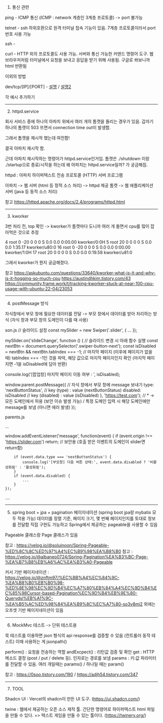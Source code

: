 1. 통신 관련

ping - ICMP 통신 (ICMP : network 계층인 3계층 프로토콜) -> port 불가능

telnet -  ssh 하위호환으로 원격 터미널 접속 기능이 있음. 7계층 프로토콜이라서 port 번호 사용 가능

ssh - 

curl - HTTP 외의 프로토콜도 사용 가능. 서버와 통신 가능한 커맨드 명령어 도구. 웹 브라우저처럼 터미널에서 요청을 보내고 응답을 받기 위해 사용됨. 구글로 쏴보니까 html 반환됨

이외의 방법

dev/tcp/[IP]/[PORT] - [설명](http://devmes.com/dev-tcp-seolmyeong-mic-sayongbangbeob/) / [설명2](https://medium.com/@stefanos.kalandaridis/bash-ing-your-network-f7069ab7c5f4)


각 예시 추가하기

----------------
2. httpd.service

회사 서비스 중에 하나의 아파치 위에서 여러 개의 톰캣을 돌리는 경우가 있음.
갑자기 하나의 톰캣이 503 뜨면서 connection time out이 발생함.

그래서 톰캣을 재시작 했는데 여전함!

결국 아파치 재시작 함.

근데 아파치 재시작하는 명령어가 httpd.service인거임. 톰캣은 ./shutdown 이랑 ./startup으로 종료/시작을 하는데 왜 아파치는 httpd.service일까? 가 궁금해짐.

httpd : 아파치 하이퍼텍스트 전송 프로토콜 (HTTP) 서버 프로그램

아파치 -> 웹 서버 (html 등 정적 소스 처리) -> httpd 제공
톰캣 -> 웹 애플리케이션 서버 (java 등 동적 소스 처리)


참고
https://httpd.apache.org/docs/2.4/programs/httpd.html



-------------------

3. kworker

3번 처리 전, top 확인 -> kworker가 톰캣마다 도니까 여러 개 돌면서 cpu를 많이 잡아먹은 것으로 추정



4 root       0 -20       0      0      0 S   0.0  0.0   0:00.00 kworker/0:0H
5 root      20   0       0      0      0 S   0.0  0.0   1:35.17 kworker/u80:0
16 root       0 -20       0      0      0 S   0.0  0.0   0:00.00 kworker/1:0H
17 root      20   0       0      0      0 S   0.0  0.0   0:19.58 kworker/u81:0



그래서 kworker가 뭔지 궁금해졌다.

참고
https://askubuntu.com/questions/33640/kworker-what-is-it-and-why-is-it-hogging-so-much-cpu
https://austindhkim.tistory.com/43
https://community.frame.work/t/tracking-kworker-stuck-at-near-100-cpu-usage-with-ubuntu-22-04/23053


----------------------------------------------------------------------------------------------------------


4. postMessage 방식

자식창에서 부모 창에 필요한 데이터를 전달 -> 부모 창에서 데이터를 받아 처리하는 방식 (자식 창과 부모 창의 도메인이 다를 때 사용)

son.js
// 슬라이드 설정
const mySlider = new Swiper('.slider', {
    ...
});

mySlider.on('slideChange', function () {  // 슬라이드 변경 시 아래 함수 실행
  const nextBtn = document.querySelector('.swiper-button-next');
  const isDisabled = nextBtn && nextBtn.tabIndex === -1;
// 마지막 페이지 (이후에 페이지가 없을 때) tabIndex === -1인 것을 파악, 해당 값으로 마지막 페이지인지 확인 (마지막 페이지면 -1을 isDisabled에 담아 반환)

  console.log('[팝업창] 마지막 페이지 이동 여부 : ', isDisabled);

  window.parent.postMessage({ // 자식 창에서 부모 창에 message 보내기
    type: 'nextButtonStatus', // key (type) : value (nextButtonStatus)
    disabled: isDisabled      // key (disabled) : value (isDisabled)
  }, 'https://test.com'); // * -> 모든 도메인에서 허용 (보안 이슈 발생 가능) / 특정 도메인 입력 시 해당 도메인에만 message를 보냄 (아니면 에러 발생)
});


parents.js

...

window.addEventListener('message', function(event) {
        if (event.origin !== 'https://slider.com') return; // 보안용 (호출 받은 이벤트의 도메인이 slider면 return함)
        
        if (event.data.type === 'nextButtonStatus') {
            console.log('[부모창] 다음 버튼 상태:', event.data.disabled ? '비활성화됨' : '활성화됨');
        }
        if (event.data.disabled) {
            ...
        }
    });

....

--------------------------------------


5. spring boot + jpa + pagination
페이지네이션 (spring boot jpa랑 mybatis 모두 적용 가능)
데이터를 정렬 기준, 페이지 크기, 몇 번째 페이지인지를 토대로 정보를 전달함
직접 구현도 가능하고 Spring에서 제공하는 pageable을 사용할 수 있음

Pageable 클래스랑
Page 클래스가 있음


참고 : https://velog.io/@soluinoon/Spring-Pageable-%ED%8C%8C%ED%97%A4%EC%B9%98%EA%B8%B0
참고 : https://velog.io/@albaneo0724/Spring-Pagination%EA%B3%BC-Page-%EA%B7%B8%EB%A6%AC%EA%B3%A0-Pageable

커서 기반 페이지네이션 : https://velog.io/@znftm97/%EC%BB%A4%EC%84%9C-%EA%B8%B0%EB%B0%98-%ED%8E%98%EC%9D%B4%EC%A7%80%EB%84%A4%EC%9D%B4%EC%85%98Cursor-based-Pagination%EC%9D%B4%EB%9E%80-Querydsl%EB%A1%9C-%EA%B5%AC%ED%98%84%EA%B9%8C%EC%A7%80-so3v8mi2
외에는 오프셋 기반 페이지네이션이 있음


-------------------------------------

6. MockMvc 테스트 -> 단위 테스트용

묵 테스트를 이용하면 json 형식의 api response를 검증할 수 있음 (컨트롤러 동작 테스트)
이때 사용하는 게 jsonpath()

perform() : 요청을 전송하는 역할
andExcpect() : 리턴값 검증 및 확인
get : HTTP 메소드 결정 (post / put / delete 등). 인자로는 경로를 보냄
params : 키:값 파라미터를 전달할 수 있음. 여러 개일때는 params() / 하나일 때는 param()


참고 : https://0soo.tistory.com/190   /   https://adjh54.tistory.com/347


----------------------------------------


7. TOOL

Shadcn UI : Vercel의 shadcn이 만든 UI 도구. (https://ui.shadcn.com/)

twine : 웹에서 제공하는 오픈 소스 제작 툴. 간단한 명령어로 하이퍼텍스트 html 파일을 만들 수 있다. => 텍스트 게임을 만들 수 있는 툴이다. (https://twinery.org/)